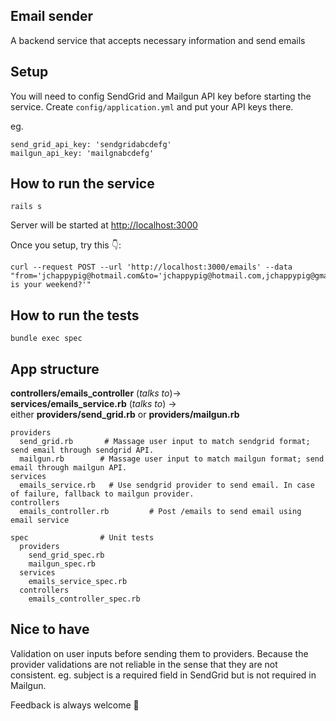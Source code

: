 ## Email sender
A backend service that accepts necessary information and send emails

## Setup
You will need to config SendGrid and Mailgun API key before starting the service.
Create `config/application.yml` and put your API keys there.

eg.
```
send_grid_api_key: 'sendgridabcdefg'
mailgun_api_key: 'mailgnabcdefg'
```

## How to run the service
```
rails s
```

Server will be started at [http://localhost:3000](http://localhost:3000)

Once you setup, try this 👇:

```
curl --request POST --url 'http://localhost:3000/emails' --data "from='jchappypig@hotmail.com&to='jchappypig@hotmail.com,jchappypig@gmail.com'&subject='Hi'&content='How is your weekend?'"
```

## How to run the tests

```
bundle exec spec
```

## App structure

**controllers/emails_controller** (*talks to*)-><br> **services/emails_service.rb** (*talks to*) -><br> either **providers/send_grid.rb** or **providers/mailgun.rb**

```
providers
  send_grid.rb       # Massage user input to match sendgrid format; send email through sendgrid API.
  mailgun.rb        # Massage user input to match mailgun format; send email through mailgun API.
services
  emails_service.rb   # Use sendgrid provider to send email. In case of failure, fallback to mailgun provider.
controllers
  emails_controller.rb         # Post /emails to send email using email service

spec                # Unit tests
  providers
    send_grid_spec.rb   
    mailgun_spec.rb
  services
    emails_service_spec.rb
  controllers
    emails_controller_spec.rb

```

## Nice to have
Validation on user inputs before sending them to providers. Because the provider validations are not reliable in the sense that they are not consistent. eg. subject is a required field in SendGrid but is not required in Mailgun.

Feedback is always welcome 🤗


